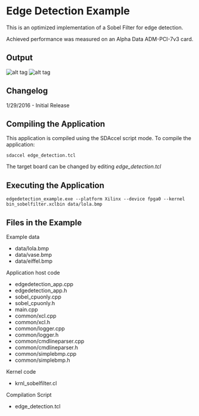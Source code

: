 Edge Detection Example
===============================

This is an optimized implementation of a Sobel Filter for edge detection.


Achieved performance was measured on an Alpha Data ADM-PCI-7v3 card.

Output
----------
![alt tag](https://raw.gitenterprise.xilinx.com/SDx-Hub/apps/master/edge_detection/data/lola.bmp)
![alt tag](https://raw.gitenterprise.xilinx.com/SDx-Hub/apps/master/edge_detection/results/lola_edges.bmp)

Changelog
----------
1/29/2016 - Initial Release

Compiling the Application
---------------------------
This application is compiled using the SDAccel script mode.
To compile the application:

```
sdaccel edge_detection.tcl
```
The target board can be changed by editing *edge_detection.tcl*

Executing the Application
---------------------------
```
edgedetection_example.exe --platform Xilinx --device fpga0 --kernel bin_sobelfilter.xclbin data/lola.bmp
```

Files in the Example
---------------------
Example data
- data/lola.bmp
- data/vase.bmp
- data/eiffel.bmp

Application host code
- edgedetection_app.cpp
- edgedetection_app.h
- sobel_cpuonly.cpp
- sobel_cpuonly.h
- main.cpp
- common/xcl.cpp
- common/xcl.h
- common/logger.cpp
- common/logger.h
- common/cmdlineparser.cpp
- common/cmdlineparser.h
- common/simplebmp.cpp
- common/simplebmp.h

Kernel code
- krnl_sobelfilter.cl

Compilation Script
- edge_detection.tcl
